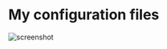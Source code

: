 # My configuration files

![screenshot](https://github.com/shash678/dot_files/blob/master/screenshot.PNG)
